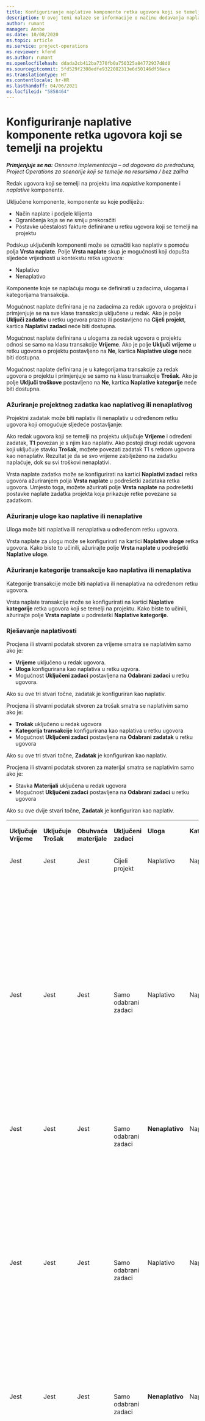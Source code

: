 ```yaml
---
title: Konfiguriranje naplative komponente retka ugovora koji se temelji na projektu
description: U ovoj temi nalaze se informacije o načinu dodavanja naplatnih komponenti u retke ugovora u projektnim operacijama.
author: rumant
manager: Annbe
ms.date: 10/08/2020
ms.topic: article
ms.service: project-operations
ms.reviewer: kfend
ms.author: rumant
ms.openlocfilehash: ddada2cb412ba7370fb0a750325a84772937d8d0
ms.sourcegitcommit: 5fd529f2308edfe9322082313e6d50146df56aca
ms.translationtype: HT
ms.contentlocale: hr-HR
ms.lasthandoff: 04/06/2021
ms.locfileid: "5858464"
---
```

# <a name="configure-chargeable-components-of-a-project-based-contract-line"></a>Konfiguriranje naplative komponente retka ugovora koji se temelji na projektu

_**Primjenjuje se na:** Osnovna implementacija – od dogovora do predračuna, Project Operations za scenarije koji se temelje na resursima / bez zaliha_

Redak ugovora koji se temelji na projektu ima *naplative* komponente i *naplative* komponente.

Uključene komponente, komponente su koje podliježu:

  - Način naplate i podjele klijenta
  - Ograničenja koja se ne smiju prekoračiti 
  - Postavke učestalosti fakture definirane u retku ugovora koji se temelji na projektu

Podskup uključenih komponenti može se označiti kao naplativ s pomoću polja **Vrsta naplate**. Polje **Vrsta naplate** skup je mogućnosti koji dopušta sljedeće vrijednosti u kontekstu retka ugovora:

  - Naplativo
  - Nenaplativo

Komponente koje se naplaćuju mogu se definirati u zadacima, ulogama i kategorijama transakcija.

Mogućnost naplate definirana je na zadacima za redak ugovora o projektu i primjenjuje se na sve klase transakcija uključene u redak. Ako je polje **Uključi zadatke** u retku ugovora prazno ili postavljeno na **Cijeli projekt**, kartica **Naplativi zadaci** neće biti dostupna.

Mogućnost naplate definirana u ulogama za redak ugovora o projektu odnosi se samo na klasu transakcije **Vrijeme**. Ako je polje **Uključi vrijeme** u retku ugovora o projektu postavljeno na **Ne**, kartica **Naplative uloge** neće biti dostupna.

Mogućnost naplate definirana je u kategorijama transakcije za redak ugovora o projektu i primjenjuje se samo na klasu transakcije **Trošak**. Ako je polje **Uključi troškove** postavljeno na **Ne**, kartica **Naplative kategorije** neće biti dostupna.

### <a name="update-a-project-task-as-chargeable-or-non-chargeable"></a>Ažuriranje projektnog zadatka kao naplativog ili nenaplativog

Projektni zadatak može biti naplativ ili nenaplativ u određenom retku ugovora koji omogućuje sljedeće postavljanje:

Ako redak ugovora koji se temelji na projektu uključuje **Vrijeme** i određeni zadatak, **T1** povezan je s njim kao naplativ. Ako postoji drugi redak ugovora koji uključuje stavku **Trošak**, možete povezati zadatak T1 s retkom ugovora kao nenaplativ. Rezultat je da se svo vrijeme zabilježeno na zadatku naplaćuje, dok su svi troškovi nenaplativi.

Vrsta naplate zadatka može se konfigurirati na kartici **Naplativi zadaci** retka ugovora ažuriranjem polja **Vrsta naplate** u podrešetki zadataka retka ugovora. Umjesto toga, možete ažurirati polje **Vrsta naplate** na podrešetki postavke naplate zadatka projekta koja prikazuje retke povezane sa zadatkom.

### <a name="update-a-role-as-chargeable-or-non-chargeable"></a>Ažuriranje uloge kao naplative ili nenaplative

Uloga može biti naplativa ili nenaplativa u određenom retku ugovora.

Vrsta naplate za ulogu može se konfigurirati na kartici **Naplative uloge** retka ugovora. Kako biste to učinili, ažurirajte polje **Vrsta naplate** u podrešetki **Naplative uloge**.

### <a name="update-a-transaction-category-as-chargeable-or-non-chargeable"></a>Ažuriranje kategorije transakcije kao naplativa ili nenaplativa

Kategorije transakcije može biti naplativa ili nenaplativa na određenom retku ugovora.

Vrsta naplate transakcije može se konfigurirati na kartici **Naplative kategorije** retka ugovora koji se temelji na projektu. Kako biste to učinili, ažurirajte polje **Vrsta naplate** u podrešetki **Naplative kategorije**.

### <a name="resolve-chargeability"></a>Rješavanje naplativosti

Procjena ili stvarni podatak stvoren za vrijeme smatra se naplativim samo ako je:

   - **Vrijeme** uključeno u redak ugovora.
   - **Uloga** konfigurirana kao naplativa u retku ugvora.
   - Mogućnost **Uključeni zadaci** postavljena na **Odabrani zadaci** u retku ugovora.
 
 Ako su ove tri stvari točne, zadatak je konfiguriran kao naplativ. 

Procjena ili stvarni podatak stvoren za trošak smatra se naplativim samo ako je:

   - **Trošak** uključeno u redak ugovora
   - **Kategorija transakcije** konfigurirana kao naplativa u retku ugovora
   - Mogućnost **Uključeni zadaci** postavljena na **Odabrani zadatak** u retku ugovora
  
 Ako su ove tri stvari točne, **Zadatak** je konfiguriran kao naplativ. 

Procjena ili stvarni podatak stvoren za materijal smatra se naplativim samo ako je:

   - Stavka **Materijali** uključena u redak ugovora
   - Mogućnost **Uključeni zadaci** postavljena na **Odabrani zadaci** u retku ugovora

Ako su ove dvije stvari točne, **Zadatak** je konfiguriran kao naplativ. 

<table border="0" cellspacing="0" cellpadding="0">
    <tbody>
        <tr>
            <td width="70" valign="top">
                <p>
                    <strong>Uključuje Vrijeme</strong>
                </p>
            </td>
            <td width="78" valign="top">
                <p>
                    <strong>Uključuje Trošak</strong>
                    <strong></strong>
                </p>
            </td>
            <td width="63" valign="top">
                <p>
                    <strong>Obuhvaća materijale</strong>
                    <strong></strong>
                </p>
            </td>
            <td width="75" valign="top">
                <p>
                    <strong>Uključeni zadaci</strong>
                    <strong></strong>
                </p>
            </td>
            <td width="65" valign="top">
                <p>
                    <strong>Uloga</strong>
                    <strong></strong>
                </p>
            </td>
            <td width="70" valign="top">
                <p>
                    <strong>Kategorija</strong>
                    <strong></strong>
                </p>
            </td>
            <td width="65" valign="top">
                <p>
                    <strong>Zadatak</strong>
                    <strong></strong>
                </p>
            </td>
            <td width="350" valign="top">
                <p>
                    <strong>Učinak naplativosti</strong>
                </p>
            </td>
        </tr>
        <tr>
            <td width="70" valign="top">
                <p>
Jest </p>
            </td>
            <td width="78" valign="top">
                <p>
Jest </p>
            </td>
            <td width="63" valign="top">
                <p>
Jest </p>
            </td>
            <td width="75" valign="top">
                <p>
Cijeli projekt </p>
            </td>
            <td width="65" valign="top">
                <p>
Naplativo </p>
            </td>
            <td width="70" valign="top">
                <p>
Naplativo </p>
            </td>
            <td width="65" valign="top">
                <p>
Nije moguće postaviti </p>
            </td>
            <td width="350" valign="top">
                <p>
Naplata za stvarno vrijeme: <strong>Naplativo</strong>
                </p>
                <p>
Vrsta naplate stvarnog troška: <strong>Naplativo</strong>
                </p>
                <p>
Vrsta naplate stvarnog materijala: <strong>Naplativo</strong>
                </p>
            </td>
        </tr>
        <tr>
            <td width="70" valign="top">
                <p>
Jest </p>
            </td>
            <td width="78" valign="top">
                <p>
Jest </p>
            </td>
            <td width="63" valign="top">
                <p>
Jest </p>
            </td>
            <td width="75" valign="top">
                <p>
Samo odabrani zadaci </p>
            </td>
            <td width="65" valign="top">
                <p>
Naplativo </p>
            </td>
            <td width="70" valign="top">
                <p>
Naplativo </p>
            </td>
            <td width="65" valign="top">
                <p>
Naplativo </p>
            </td>
            <td width="350" valign="top">
                <p>
Naplata za stvarno vrijeme: <strong>Naplativo</strong>
                </p>
                <p>
Vrsta naplate stvarnog troška: <strong>Naplativo</strong>
                </p>
                <p>
Vrsta naplate stvarnog materijala: <strong>Naplativo</strong>
                </p>
            </td>
        </tr>
        <tr>
            <td width="70" valign="top">
                <p>
Jest </p>
            </td>
            <td width="78" valign="top">
                <p>
Jest </p>
            </td>
            <td width="63" valign="top">
                <p>
Jest </p>
            </td>
            <td width="75" valign="top">
                <p>
Samo odabrani zadaci </p>
            </td>
            <td width="65" valign="top">
                <p>
                    <strong>Nenaplativo</strong>
                </p>
            </td>
            <td width="70" valign="top">
                <p>
Naplativo </p>
            </td>
            <td width="65" valign="top">
                <p>
Naplativo </p>
            </td>
            <td width="350" valign="top">
                <p>
Naplata stvarnog vremena: <strong>Nenaplativo</strong>
                </p>
                <p>
Vrsta naplate na stvarnom trošku: Naplativo </p>
                <p>
Vrsta naplate stvarnog materijala: Naplativo </p>
            </td>
        </tr>
        <tr>
            <td width="70" valign="top">
                <p>
Jest </p>
            </td>
            <td width="78" valign="top">
                <p>
Jest </p>
            </td>
            <td width="63" valign="top">
                <p>
Jest </p>
            </td>
            <td width="75" valign="top">
                <p>
Samo odabrani zadaci </p>
            </td>
            <td width="65" valign="top">
                <p>
Naplativo </p>
            </td>
            <td width="70" valign="top">
                <p>
Naplativo </p>
            </td>
            <td width="65" valign="top">
                <p>
                    <strong>Nenaplativo</strong>
                </p>
            </td>
            <td width="350" valign="top">
                <p>
Naplata stvarnog vremena: <strong>Nenaplativo</strong>
                </p>
                <p>
Vrsta naplate stvarnog troška: <strong>Nenaplativo</strong>
                </p>
                <p>
Vrsta naplate stvarnog materijala: <strong>Nenaplativo</strong>
                </p>
            </td>
        </tr>
        <tr>
            <td width="70" valign="top">
                <p>
Jest </p>
            </td>
            <td width="78" valign="top">
                <p>
Jest </p>
            </td>
            <td width="63" valign="top">
                <p>
Jest </p>
            </td>
            <td width="75" valign="top">
                <p>
Samo odabrani zadaci </p>
            </td>
            <td width="65" valign="top">
                <p>
                    <strong>Nenaplativo</strong>
                </p>
            </td>
            <td width="70" valign="top">
                <p>
Naplativo </p>
            </td>
            <td width="65" valign="top">
                <p>
                    <strong>Nenaplativo</strong>
                </p>
            </td>
            <td width="350" valign="top">
                <p>
Naplata stvarnog vremena: <strong>Nenaplativo</strong>
                </p>
                <p>
Vrsta naplate stvarnog troška: <strong>Nenaplativo</strong>
                </p>
                <p>
Vrsta naplate stvarnog materijala: <strong> Nenaplativo</strong>
                </p>
            </td>
        </tr>
        <tr>
            <td width="70" valign="top">
                <p>
Jest </p>
            </td>
            <td width="78" valign="top">
                <p>
Jest </p>
            </td>
            <td width="63" valign="top">
                <p>
Jest </p>
            </td>
            <td width="75" valign="top">
                <p>
Samo odabrani zadaci </p>
            </td>
            <td width="65" valign="top">
                <p>
                    <strong>Nenaplativo</strong>
                </p>
            </td>
            <td width="70" valign="top">
                <p>
                    <strong>Nenaplativo</strong>
                </p>
            </td>
            <td width="65" valign="top">
                <p>
Naplativo </p>
            </td>
            <td width="350" valign="top">
                <p>
Naplata stvarnog vremena: <strong>Nenaplativo</strong>
                </p>
                <p>
Vrsta naplate stvarnog troška: <strong>Nenaplativo</strong>
                </p>
                <p>
Vrsta naplate stvarnog materijala: Naplativo </p>
            </td>
        </tr>
        <tr>
            <td width="70" valign="top">
                <p>
                    <strong>No</strong>
                </p>
            </td>
            <td width="78" valign="top">
                <p>
Jest </p>
            </td>
            <td width="63" valign="top">
                <p>
Jest </p>
            </td>
            <td width="75" valign="top">
                <p>
Cijeli projekt </p>
            </td>
            <td width="65" valign="top">
                <p>
Nije moguće postaviti </p>
            </td>
            <td width="70" valign="top">
                <p>
                    <strong>Naplativo</strong>
                </p>
            </td>
            <td width="65" valign="top">
                <p>
Nije moguće postaviti </p>
            </td>
            <td width="350" valign="top">
                <p>
Naplata stvarnog vremena: <strong>Nenaplativo</strong>
                </p>
                <p>
Vrsta naplate na stvarnom trošku: Naplativo </p>
                <p>
Vrsta naplate stvarnog materijala: Naplativo </p>
            </td>
        </tr>
        <tr>
            <td width="70" valign="top">
                <p>
                    <strong>No</strong>
                </p>
            </td>
            <td width="78" valign="top">
                <p>
Jest </p>
            </td>
            <td width="63" valign="top">
                <p>
Jest </p>
            </td>
            <td width="75" valign="top">
                <p>
Cijeli projekt </p>
            </td>
            <td width="65" valign="top">
                <p>
Nije moguće postaviti </p>
            </td>
            <td width="70" valign="top">
                <p>
                    <strong>Nenaplativo</strong>
                </p>
            </td>
            <td width="65" valign="top">
                <p>
Nije moguće postaviti </p>
            </td>
            <td width="350" valign="top">
                <p>
Naplata stvarnog vremena: <strong>Nenaplativo</strong>
                </p>
                <p>
Vrsta naplate stvarnog troška: <strong> Nenaplativo</strong>
                </p>
                <p>
Vrsta naplate stvarnog materijala: Naplativo </p>
            </td>
        </tr>
        <tr>
            <td width="70" valign="top">
                <p>
Jest </p>
            </td>
            <td width="78" valign="top">
                <p>
                    <strong>No</strong>
                </p>
            </td>
            <td width="63" valign="top">
                <p>
Jest </p>
            </td>
            <td width="75" valign="top">
                <p>
Cijeli projekt </p>
            </td>
            <td width="65" valign="top">
                <p>
Naplativo </p>
            </td>
            <td width="70" valign="top">
                <p>
Nije moguće postaviti </p>
            </td>
            <td width="65" valign="top">
                <p>
Nije moguće postaviti </p>
            </td>
            <td width="350" valign="top">
                <p>
Naplata za stvarno vrijeme: Naplativo </p>
                <p>
Vrsta naplate stvarnog troška:<strong> Nenaplativo</strong>
                </p>
                <p>
Vrsta naplate stvarnog materijala: Naplativo </p>
            </td>
        </tr>
        <tr>
            <td width="70" valign="top">
                <p>
Jest </p>
            </td>
            <td width="78" valign="top">
                <p>
                    <strong>No</strong>
                </p>
            </td>
            <td width="63" valign="top">
                <p>
Jest </p>
            </td>
            <td width="75" valign="top">
                <p>
Cijeli projekt </p>
            </td>
            <td width="65" valign="top">
                <p>
                    <strong>Nenaplativo</strong>
                </p>
            </td>
            <td width="70" valign="top">
                <p>
Nije moguće postaviti </p>
            </td>
            <td width="65" valign="top">
                <p>
Nije moguće postaviti </p>
            </td>
            <td width="350" valign="top">
                <p>
Naplata stvarnog vremena: <strong>Nenaplativo </strong>
                </p>
                <p>
Vrsta naplate stvarnog troška:<strong> Nenaplativo</strong>
                </p>
                <p>
Vrsta naplate stvarnog materijala: Naplativo </p>
            </td>
        </tr>
        <tr>
            <td width="70" valign="top">
                <p>
Jest </p>
            </td>
            <td width="78" valign="top">
                <p>
Jest </p>
            </td>
            <td width="63" valign="top">
                <p>
                    <strong>No</strong>
                </p>
            </td>
            <td width="75" valign="top">
                <p>
Cijeli projekt </p>
            </td>
            <td width="65" valign="top">
                <p>
Naplativo </p>
            </td>
            <td width="70" valign="top">
                <p>
Naplativo </p>
            </td>
            <td width="65" valign="top">
                <p>
Nije moguće postaviti </p>
            </td>
            <td width="350" valign="top">
                <p>
Naplata za stvarno vrijeme: Naplativo </p>
                <p>
Vrsta naplate na stvarnom trošku: Naplativo </p>
                <p>
Vrsta naplate stvarnog materijala: <strong> Nenaplativo</strong>
                </p>
            </td>
        </tr>
        <tr>
            <td width="70" valign="top">
                <p>
Jest </p>
            </td>
            <td width="78" valign="top">
                <p>
Jest </p>
            </td>
            <td width="63" valign="top">
                <p>
                    <strong>No</strong>
                </p>
            </td>
            <td width="75" valign="top">
                <p>
Cijeli projekt </p>
            </td>
            <td width="65" valign="top">
                <p>
                    <strong>Nenaplativo</strong>
                </p>
            </td>
            <td width="70" valign="top">
                <p>
                    <strong>Nenaplativo</strong>
                </p>
            </td>
            <td width="65" valign="top">
                <p>
Nije moguće postaviti </p>
            </td>
            <td width="350" valign="top">
                <p>
Naplata stvarnog vremena: <strong>Nenaplativo </strong>
                </p>
                <p>
Vrsta naplate stvarnog troška: <strong> Nenaplativo</strong>
                </p>
                <p>
Vrsta naplate stvarnog materijala: <strong> Nenaplativo</strong>
                </p>
            </td>
        </tr>
    </tbody>
</table>





[!INCLUDE[footer-include](../../includes/footer-banner.md)]
